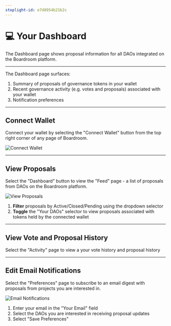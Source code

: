 ```yaml
---
stoplight-id: e7d8954b21b2c
---
```


# 💻 Your Dashboard

The Dashboard page shows proposal information for all DAOs integrated on the Boardroom platform.

***

The Dashboard page surfaces:

1. Summary of proposals of governance tokens in your wallet
2. Recent governance activity (e.g. votes and proposals) associated with your wallet
3. Notification preferences

***

## Connect Wallet

Connect your wallet by selecting the "Connect Wallet" button from the top right corner of any page of Boardroom.

![Connect Wallet](../../../assets/images/connect-wallet.png)

***

## View Proposals

Select the "Dashboard" button to view the "Feed" page - a list of proposals from DAOs on the Boardroom platform.

![View Proposals](../../../assets/images/dashboard-feed.png)

1. **Filter** proposals by Active/Closed/Pending using the dropdown selector
2. **Toggle** the "Your DAOs" selector to view proposals associated with tokens held by the connected wallet

***

## View Vote and Proposal History

Select the "Activity" page to view a your vote history and proposal history

***

## Edit Email Notifications

Select the "Preferences" page to subscribe to an email digest with proposals from projects you are interested in.

![Email Notifications](../../../assets/images/email-notifications.png)

1. Enter your email in the "Your Email" field
2. Select the DAOs you are interested in receiving proposal updates
3. Select "Save Preferences"

